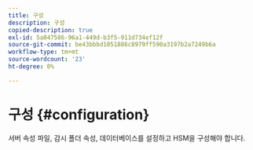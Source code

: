 ```yaml
---
title: 구성
description: 구성
copied-description: true
exl-id: 5a047586-96a1-449d-b3f5-911d734ef12f
source-git-commit: be43bbbd1051886c8979ff590a3197b2a7249b6a
workflow-type: tm+mt
source-wordcount: '23'
ht-degree: 0%

---
```


# 구성 {#configuration}

서버 속성 파일, 감시 폴더 속성, 데이터베이스를 설정하고 HSM을 구성해야 합니다.
